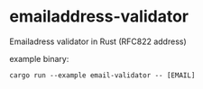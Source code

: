 # emailaddress-validator
Emailadress validator in Rust (RFC822 address)



example binary:
```
cargo run --example email-validator -- [EMAIL]
```